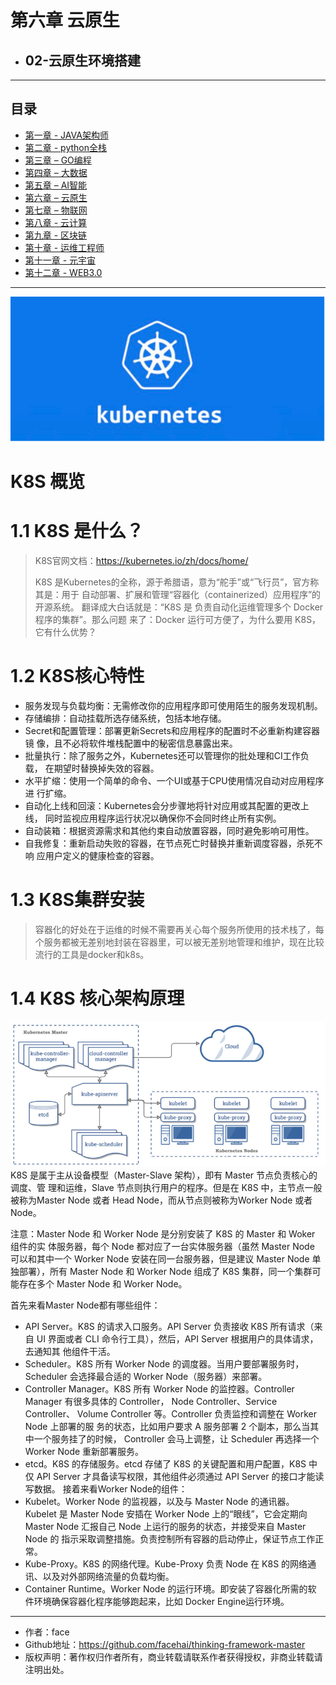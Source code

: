 # 第六章 云原生
- ## 02-云原生环境搭建

------
## 目录
- [第一章 - JAVA架构师](JAVA架构师.md)
- [第二章 - python全栈](python全栈.md)
- [第三章 – GO编程](GO编程.md)
- [第四章 – 大数据](大数据.md)
- [第五章 – AI智能](AI智能.md)
- [第六章 – 云原生](云原生.md)
- [第七章 – 物联网](物联网.md)
- [第八章 - 云计算](云计算.md)
- [第九章 - 区块链](区块链.md)
- [第十章 - 运维工程师](运维工程师.md)
- [第十一章 - 元宇宙](元宇宙.md)
- [第十二章 - WEB3.0](WEB3.0.md)
------

![img.png](screenshot/202204021100.png)
# K8S 概览
# 1.1 K8S 是什么？
> K8S官网文档：https://kubernetes.io/zh/docs/home/ 
> 
> K8S 是Kubernetes的全称，源于希腊语，意为“舵手”或“飞行员”，官方称其是：用于 自动部署、扩展和管理“容器化（containerized）应用程序”的开源系统。 翻译成大白话就是：“K8S 是 负责自动化运维管理多个 Docker 程序的集群”。那么问题 来了：Docker 运行可方便了，为什么要用 K8S，它有什么优势？

# 1.2 K8S核心特性
- 服务发现与负载均衡：无需修改你的应用程序即可使用陌生的服务发现机制。 
- 存储编排：自动挂载所选存储系统，包括本地存储。 
- Secret和配置管理：部署更新Secrets和应用程序的配置时不必重新构建容器镜 像，且不必将软件堆栈配置中的秘密信息暴露出来。 
- 批量执行：除了服务之外，Kubernetes还可以管理你的批处理和CI工作负载， 在期望时替换掉失效的容器。 
- 水平扩缩：使用一个简单的命令、一个UI或基于CPU使用情况自动对应用程序进 行扩缩。
- 自动化上线和回滚：Kubernetes会分步骤地将针对应用或其配置的更改上线， 同时监视应用程序运行状况以确保你不会同时终止所有实例。 
- 自动装箱：根据资源需求和其他约束自动放置容器，同时避免影响可用性。 
- 自我修复：重新启动失败的容器，在节点死亡时替换并重新调度容器，杀死不响 应用户定义的健康检查的容器。

# 1.3 K8S集群安装
> 容器化的好处在于运维的时候不需要再关心每个服务所使用的技术栈了，每个服务都被无差别地封装在容器里，可以被无差别地管理和维护，现在比较流行的工具是docker和k8s。


# 1.4 K8S 核心架构原理
![img_2.png](screenshot/2022040211003.png)
K8S 是属于主从设备模型（Master-Slave 架构），即有 Master 节点负责核心的调度、管 理和运维，Slave 节点则执行用户的程序。但是在 K8S 中，主节点一般被称为Master Node 或者 Head Node，而从节点则被称为Worker Node 或者 Node。 

注意：Master Node 和 Worker Node 是分别安装了 K8S 的 Master 和 Woker 组件的实 体服务器，每个 Node 都对应了一台实体服务器（虽然 Master Node 可以和其中一个 Worker Node 安装在同一台服务器，但是建议 Master Node 单独部署），所有 Master Node 和 Worker Node 组成了 K8S 集群，同一个集群可能存在多个 Master Node 和 Worker Node。

首先来看Master Node都有哪些组件： 
- API Server。K8S 的请求入口服务。API Server 负责接收 K8S 所有请求（来自 UI 界面或者 CLI 命令行工具），然后，API Server 根据用户的具体请求，去通知其 他组件干活。 
- Scheduler。K8S 所有 Worker Node 的调度器。当用户要部署服务时， Scheduler 会选择最合适的 Worker Node（服务器）来部署。 
- Controller Manager。K8S 所有 Worker Node 的监控器。Controller Manager 有很多具体的 Controller， Node Controller、Service Controller、 Volume Controller 等。Controller 负责监控和调整在 Worker Node 上部署的服 务的状态，比如用户要求 A 服务部署 2 个副本，那么当其中一个服务挂了的时候， Controller 会马上调整，让 Scheduler 再选择一个 Worker Node 重新部署服务。 
- etcd。K8S 的存储服务。etcd 存储了 K8S 的关键配置和用户配置，K8S 中仅 API Server 才具备读写权限，其他组件必须通过 API Server 的接口才能读写数据。
接着来看Worker Node的组件： 
- Kubelet。Worker Node 的监视器，以及与 Master Node 的通讯器。 Kubelet 是 Master Node 安插在 Worker Node 上的“眼线”，它会定期向 Master Node 汇报自己 Node 上运行的服务的状态，并接受来自 Master Node 的 指示采取调整措施。负责控制所有容器的启动停止，保证节点工作正常。 
- Kube-Proxy。K8S 的网络代理。Kube-Proxy 负责 Node 在 K8S 的网络通 讯、以及对外部网络流量的负载均衡。 
- Container Runtime。Worker Node 的运行环境。即安装了容器化所需的软 件环境确保容器化程序能够跑起来，比如 Docker Engine运行环境。

---
- 作者：face
- Github地址：https://github.com/facehai/thinking-framework-master
- 版权声明：著作权归作者所有，商业转载请联系作者获得授权，非商业转载请注明出处。
